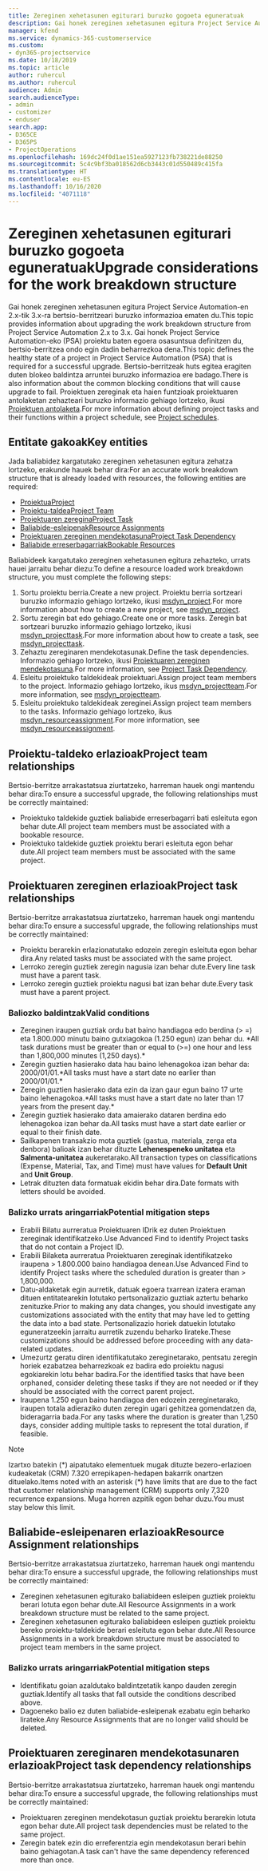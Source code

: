 ```yaml
---
title: Zereginen xehetasunen egiturari buruzko gogoeta eguneratuak
description: Gai honek zereginen xehetasunen egitura Project Service Automation-en 2.x-tik 3.x-ra bertsio-berritzeari buruzko informazioa ematen du.
manager: kfend
ms.service: dynamics-365-customerservice
ms.custom:
- dyn365-projectservice
ms.date: 10/18/2019
ms.topic: article
author: ruhercul
ms.author: ruhercul
audience: Admin
search.audienceType:
- admin
- customizer
- enduser
search.app:
- D365CE
- D365PS
- ProjectOperations
ms.openlocfilehash: 169dc24f0d1ae151ea5927123fb738221de88250
ms.sourcegitcommit: 5c4c9bf3ba018562d6cb3443c01d550489c415fa
ms.translationtype: HT
ms.contentlocale: eu-ES
ms.lasthandoff: 10/16/2020
ms.locfileid: "4071118"
---
```

# <a name="upgrade-considerations-for-the-work-breakdown-structure"></a><span data-ttu-id="6485d-103">Zereginen xehetasunen egiturari buruzko gogoeta eguneratuak</span><span class="sxs-lookup"><span data-stu-id="6485d-103">Upgrade considerations for the work breakdown structure</span></span>
<span data-ttu-id="6485d-104">Gai honek zereginen xehetasunen egitura Project Service Automation-en 2.x-tik 3.x-ra bertsio-berritzeari buruzko informazioa ematen du.</span><span class="sxs-lookup"><span data-stu-id="6485d-104">This topic provides information about upgrading the work breakdown structure from Project Service Automation 2.x to 3.x.</span></span> <span data-ttu-id="6485d-105">Gai honek Project Service Automation-eko (PSA) proiektu baten egoera osasuntsua definitzen du, bertsio-berritzea ondo egin dadin beharrezkoa dena.</span><span class="sxs-lookup"><span data-stu-id="6485d-105">This topic defines the healthy state of a project in Project Service Automation (PSA) that is required for a successful upgrade.</span></span> <span data-ttu-id="6485d-106">Bertsio-berritzeak huts egitea eragiten duten blokeo baldintza arruntei buruzko informazioa ere badago.</span><span class="sxs-lookup"><span data-stu-id="6485d-106">There is also information about the common blocking conditions that will cause upgrade to fail.</span></span> <span data-ttu-id="6485d-107">Proiektuen zereginak eta haien funtzioak proiektuaren antolaketan zehazteari buruzko informazio gehiago lortzeko, ikusi [Proiektuen antolaketa](project-creating.md).</span><span class="sxs-lookup"><span data-stu-id="6485d-107">For more information about defining project tasks and their functions within a project schedule, see [Project schedules](project-creating.md).</span></span>

## <a name="key-entities"></a><span data-ttu-id="6485d-108">Entitate gakoak</span><span class="sxs-lookup"><span data-stu-id="6485d-108">Key entities</span></span>
<span data-ttu-id="6485d-109">Jada baliabidez kargatutako zereginen xehetasunen egitura zehatza lortzeko, erakunde hauek behar dira:</span><span class="sxs-lookup"><span data-stu-id="6485d-109">For an accurate work breakdown structure that is already loaded with resources, the following entities are required:</span></span>

- [<span data-ttu-id="6485d-110">Proiektua</span><span class="sxs-lookup"><span data-stu-id="6485d-110">Project</span></span>](https://docs.microsoft.com/dynamics365/customerengagement/on-premises/developer/entities/msdyn_project)
- [<span data-ttu-id="6485d-111">Proiektu-taldea</span><span class="sxs-lookup"><span data-stu-id="6485d-111">Project Team</span></span>](https://docs.microsoft.com/dynamics365/customerengagement/on-premises/developer/entities/msdyn_projectteam)
- [<span data-ttu-id="6485d-112">Proiektuaren zeregina</span><span class="sxs-lookup"><span data-stu-id="6485d-112">Project Task</span></span>](https://docs.microsoft.com/dynamics365/customerengagement/on-premises/developer/entities/msdyn_projecttask)
- [<span data-ttu-id="6485d-113">Baliabide-esleipenak</span><span class="sxs-lookup"><span data-stu-id="6485d-113">Resource Assignments</span></span>](https://docs.microsoft.com/dynamics365/customerengagement/on-premises/developer/entities/msdyn_resourceassignment)
- [<span data-ttu-id="6485d-114">Proiektuaren zereginen mendekotasuna</span><span class="sxs-lookup"><span data-stu-id="6485d-114">Project Task Dependency</span></span>](https://docs.microsoft.com/dynamics365/customerengagement/on-premises/developer/entities/msdyn_projecttaskdependency)
- [<span data-ttu-id="6485d-115">Baliabide erreserbagarriak</span><span class="sxs-lookup"><span data-stu-id="6485d-115">Bookable Resources</span></span>](https://docs.microsoft.com/dynamics365/customerengagement/on-premises/developer/entities/bookableresource)

<span data-ttu-id="6485d-116">Baliabideek kargatutako zereginen xehetasunen egitura zehazteko, urrats hauei jarraitu behar diezu:</span><span class="sxs-lookup"><span data-stu-id="6485d-116">To define a resource loaded work breakdown structure, you must complete the following steps:</span></span>

1. <span data-ttu-id="6485d-117">Sortu proiektu berria.</span><span class="sxs-lookup"><span data-stu-id="6485d-117">Create a new project.</span></span> <span data-ttu-id="6485d-118">Proiektu berria sortzeari buruzko informazio gehiago lortzeko, ikusi [msdyn_project](https://docs.microsoft.com/dynamics365/customerengagement/on-premises/developer/entities/msdyn_project).</span><span class="sxs-lookup"><span data-stu-id="6485d-118">For more information about how to create a new project, see [msdyn_project](https://docs.microsoft.com/dynamics365/customerengagement/on-premises/developer/entities/msdyn_project).</span></span>
2. <span data-ttu-id="6485d-119">Sortu zeregin bat edo gehiago.</span><span class="sxs-lookup"><span data-stu-id="6485d-119">Create one or more tasks.</span></span> <span data-ttu-id="6485d-120">Zeregin bat sortzeari buruzko informazio gehiago lortzeko, ikusi [msdyn_projecttask](https://docs.microsoft.com/dynamics365/customerengagement/on-premises/developer/entities/msdyn_projecttask).</span><span class="sxs-lookup"><span data-stu-id="6485d-120">For more information about how to create a task, see [msdyn_projecttask](https://docs.microsoft.com/dynamics365/customerengagement/on-premises/developer/entities/msdyn_projecttask).</span></span>
3. <span data-ttu-id="6485d-121">Zehaztu zereginaren mendekotasunak.</span><span class="sxs-lookup"><span data-stu-id="6485d-121">Define the task dependencies.</span></span> <span data-ttu-id="6485d-122">Informazio gehiago lortzeko, ikusi [Proiektuaren zereginen mendekotasuna](https://docs.microsoft.com/dynamics365/customerengagement/on-premises/developer/entities/msdyn_projecttaskdependency).</span><span class="sxs-lookup"><span data-stu-id="6485d-122">For more information, see [Project Task Dependency](https://docs.microsoft.com/dynamics365/customerengagement/on-premises/developer/entities/msdyn_projecttaskdependency).</span></span>
4. <span data-ttu-id="6485d-123">Esleitu proiektuko taldekideak proiektuari.</span><span class="sxs-lookup"><span data-stu-id="6485d-123">Assign project team members to the project.</span></span> <span data-ttu-id="6485d-124">Informazio gehiago lortzeko, ikus [msdyn_projectteam](https://docs.microsoft.com/dynamics365/customerengagement/on-premises/developer/entities/msdyn_projectteam).</span><span class="sxs-lookup"><span data-stu-id="6485d-124">For more information, see [msdyn_projectteam](https://docs.microsoft.com/dynamics365/customerengagement/on-premises/developer/entities/msdyn_projectteam).</span></span>
5. <span data-ttu-id="6485d-125">Esleitu proiektuko taldekideak zereginei.</span><span class="sxs-lookup"><span data-stu-id="6485d-125">Assign project team members to the tasks.</span></span> <span data-ttu-id="6485d-126">Informazio gehiago lortzeko, ikus [msdyn_resourceassignment](https://docs.microsoft.com/dynamics365/customerengagement/on-premises/developer/entities/msdyn_resourceassignment).</span><span class="sxs-lookup"><span data-stu-id="6485d-126">For more information, see [msdyn_resourceassignment](https://docs.microsoft.com/dynamics365/customerengagement/on-premises/developer/entities/msdyn_resourceassignment).</span></span>

## <a name="project-team-relationships"></a><span data-ttu-id="6485d-127">Proiektu-taldeko erlazioak</span><span class="sxs-lookup"><span data-stu-id="6485d-127">Project team relationships</span></span>

<span data-ttu-id="6485d-128">Bertsio-berritze arrakastatsua ziurtatzeko, harreman hauek ongi mantendu behar dira:</span><span class="sxs-lookup"><span data-stu-id="6485d-128">To ensure a successful upgrade, the following relationships must be correctly maintained:</span></span>
- <span data-ttu-id="6485d-129">Proiektuko taldekide guztiek baliabide erreserbagarri bati esleituta egon behar dute.</span><span class="sxs-lookup"><span data-stu-id="6485d-129">All project team members must be associated with a bookable resource.</span></span>
- <span data-ttu-id="6485d-130">Proiektuko taldekide guztiek proiektu berari esleituta egon behar dute.</span><span class="sxs-lookup"><span data-stu-id="6485d-130">All project team members must be associated with the same project.</span></span> 

## <a name="project-task-relationships"></a><span data-ttu-id="6485d-131">Proiektuaren zereginen erlazioak</span><span class="sxs-lookup"><span data-stu-id="6485d-131">Project task relationships</span></span>
<span data-ttu-id="6485d-132">Bertsio-berritze arrakastatsua ziurtatzeko, harreman hauek ongi mantendu behar dira:</span><span class="sxs-lookup"><span data-stu-id="6485d-132">To ensure a successful upgrade, the following relationships must be correctly maintained:</span></span>

- <span data-ttu-id="6485d-133">Proiektu berarekin erlazionatutako edozein zeregin esleituta egon behar dira.</span><span class="sxs-lookup"><span data-stu-id="6485d-133">Any related tasks must be associated with the same project.</span></span>
- <span data-ttu-id="6485d-134">Lerroko zeregin guztiek zeregin nagusia izan behar dute.</span><span class="sxs-lookup"><span data-stu-id="6485d-134">Every line task must have a parent task.</span></span>
- <span data-ttu-id="6485d-135">Lerroko zeregin guztiek proiektu nagusi bat izan behar dute.</span><span class="sxs-lookup"><span data-stu-id="6485d-135">Every task must have a parent project.</span></span>

### <a name="valid-conditions"></a><span data-ttu-id="6485d-136">Baliozko baldintzak</span><span class="sxs-lookup"><span data-stu-id="6485d-136">Valid conditions</span></span>

- <span data-ttu-id="6485d-137">Zereginen iraupen guztiak ordu bat baino handiagoa edo berdina (> =) eta 1.800.000 minutu baino gutxiagokoa (1.250 egun) izan behar du. \*</span><span class="sxs-lookup"><span data-stu-id="6485d-137">All task durations must be greater than or equal to (>=) one hour and less than 1,800,000 minutes (1,250 days).\*</span></span>
- <span data-ttu-id="6485d-138">Zeregin guztien hasierako data hau baino lehenagokoa izan behar da: 2000/01/01.\*</span><span class="sxs-lookup"><span data-stu-id="6485d-138">All tasks must have a start date no earlier than 2000/01/01.\*</span></span>
- <span data-ttu-id="6485d-139">Zeregin guztien hasierako data ezin da izan gaur egun baino 17 urte baino lehenagokoa.\*</span><span class="sxs-lookup"><span data-stu-id="6485d-139">All tasks must have a start date no later than 17 years from the present day.\*</span></span>
- <span data-ttu-id="6485d-140">Zeregin guztiek hasierako data amaierako dataren berdina edo lehenagokoa izan behar da.</span><span class="sxs-lookup"><span data-stu-id="6485d-140">All tasks must have a start date earlier or equal to their finish date.</span></span>
- <span data-ttu-id="6485d-141">Sailkapenen transakzio mota guztiek (gastua, materiala, zerga eta denbora) balioak izan behar dituzte **Lehenespeneko unitatea** eta **Salmenta-unitatea** aukeretarako.</span><span class="sxs-lookup"><span data-stu-id="6485d-141">All transaction types on classifications (Expense, Material, Tax, and Time) must have values for **Default Unit** and **Unit Group**.</span></span>
- <span data-ttu-id="6485d-142">Letrak dituzten data formatuak ekidin behar dira.</span><span class="sxs-lookup"><span data-stu-id="6485d-142">Date formats with letters should be avoided.</span></span>

### <a name="potential-mitigation-steps"></a><span data-ttu-id="6485d-143">Balizko urrats aringarriak</span><span class="sxs-lookup"><span data-stu-id="6485d-143">Potential mitigation steps</span></span>
- <span data-ttu-id="6485d-144">Erabili Bilatu aurreratua Proiektuaren IDrik ez duten Proiektuen zereginak identifikatzeko.</span><span class="sxs-lookup"><span data-stu-id="6485d-144">Use Advanced Find to identify Project tasks that do not contain a Project ID.</span></span>
- <span data-ttu-id="6485d-145">Erabili Bilaketa aurreratua Proiektuaren zereginak identifikatzeko iraupena > 1.800.000 baino handiagoa denean.</span><span class="sxs-lookup"><span data-stu-id="6485d-145">Use Advanced Find to identify Project tasks where the scheduled duration is greater than > 1,800,000.</span></span>
- <span data-ttu-id="6485d-146">Datu-aldaketak egin aurretik, datuak egoera txarrean izatera eraman dituen entitatearekin lotutako pertsonalizazio guztiak aztertu beharko zenituzke.</span><span class="sxs-lookup"><span data-stu-id="6485d-146">Prior to making any data changes, you should investigate any customizations associated with the entity that may have led to getting the data into a bad state.</span></span> <span data-ttu-id="6485d-147">Pertsonalizazio horiek datuekin lotutako eguneratzeekin jarraitu aurretik zuzendu beharko lirateke.</span><span class="sxs-lookup"><span data-stu-id="6485d-147">These customizations should be addressed before proceeding with any data-related updates.</span></span>
- <span data-ttu-id="6485d-148">Umezurtz geratu diren identifikatutako zereginetarako, pentsatu zeregin horiek ezabatzea beharrezkoak ez badira edo proiektu nagusi egokiarekin lotu behar badira.</span><span class="sxs-lookup"><span data-stu-id="6485d-148">For the identified tasks that have been orphaned, consider deleting these tasks if they are not needed or if they should be associated with the correct parent project.</span></span>
- <span data-ttu-id="6485d-149">Iraupena 1.250 egun baino handiagoa den edozein zereginetarako, iraupen totala adieraziko duten zeregin ugari gehitzea gomendatzen da, bideragarria bada.</span><span class="sxs-lookup"><span data-stu-id="6485d-149">For any tasks where the duration is greater than 1,250 days, consider adding multiple tasks to represent the total duration, if feasible.</span></span>

> [!NOTE]
> <span data-ttu-id="6485d-150">Izartxo batekin (\*) aipatutako elementuek mugak dituzte bezero-erlazioen kudeaketak (CRM) 7.320 errepikapen-hedapen bakarrik onartzen dituelako.</span><span class="sxs-lookup"><span data-stu-id="6485d-150">Items noted with an asterisk (\*) have limits that are due to the fact that customer relationship management (CRM) supports only 7,320 recurrence expansions.</span></span> <span data-ttu-id="6485d-151">Muga horren azpitik egon behar duzu.</span><span class="sxs-lookup"><span data-stu-id="6485d-151">You must stay below this limit.</span></span>

## <a name="resource-assignment-relationships"></a><span data-ttu-id="6485d-152">Baliabide-esleipenaren erlazioak</span><span class="sxs-lookup"><span data-stu-id="6485d-152">Resource Assignment relationships</span></span>
<span data-ttu-id="6485d-153">Bertsio-berritze arrakastatsua ziurtatzeko, harreman hauek ongi mantendu behar dira:</span><span class="sxs-lookup"><span data-stu-id="6485d-153">To ensure a successful upgrade, the following relationships must be correctly maintained:</span></span>

- <span data-ttu-id="6485d-154">Zereginen xehetasunen egiturako baliabideen esleipen guztiek proiektu berari lotuta egon behar dute.</span><span class="sxs-lookup"><span data-stu-id="6485d-154">All Resource Assignments in a work breakdown structure must be related to the same project.</span></span>
- <span data-ttu-id="6485d-155">Zereginen xehetasunen egiturako baliabideen esleipen guztiek proiektu bereko proiektu-taldekide berari esleituta egon behar dute.</span><span class="sxs-lookup"><span data-stu-id="6485d-155">All Resource Assignments in a work breakdown structure must be associated to project team members in the same project.</span></span>

### <a name="potential-mitigation-steps"></a><span data-ttu-id="6485d-156">Balizko urrats aringarriak</span><span class="sxs-lookup"><span data-stu-id="6485d-156">Potential mitigation steps</span></span>
- <span data-ttu-id="6485d-157">Identifikatu goian azaldutako baldintzetatik kanpo dauden zeregin guztiak.</span><span class="sxs-lookup"><span data-stu-id="6485d-157">Identify all tasks that fall outside the conditions described above.</span></span>  
- <span data-ttu-id="6485d-158">Dagoeneko balio ez duten baliabide-esleipenak ezabatu egin beharko lirateke.</span><span class="sxs-lookup"><span data-stu-id="6485d-158">Any Resource Assignments that are no longer valid should be deleted.</span></span>

## <a name="project-task-dependency-relationships"></a><span data-ttu-id="6485d-159">Proiektuaren zereginaren mendekotasunaren erlazioak</span><span class="sxs-lookup"><span data-stu-id="6485d-159">Project task dependency relationships</span></span>
<span data-ttu-id="6485d-160">Bertsio-berritze arrakastatsua ziurtatzeko, harreman hauek ongi mantendu behar dira:</span><span class="sxs-lookup"><span data-stu-id="6485d-160">To ensure a successful upgrade, the following relationships must be correctly maintained:</span></span>

- <span data-ttu-id="6485d-161">Proiektuaren zereginen mendekotasun guztiak proiektu berarekin lotuta egon behar dute.</span><span class="sxs-lookup"><span data-stu-id="6485d-161">All project task dependencies must be related to the same project.</span></span>
- <span data-ttu-id="6485d-162">Zeregin batek ezin dio erreferentzia egin mendekotasun berari behin baino gehiagotan.</span><span class="sxs-lookup"><span data-stu-id="6485d-162">A task can't have the same dependency referenced more than once.</span></span>
